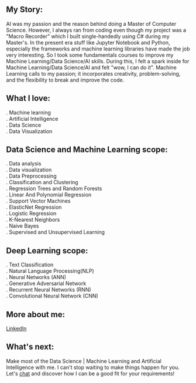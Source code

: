 ## My Story:<br />
AI was my passion and the reason behind doing a Master of Computer Science. However, I always ran from coding even though my project was a "Macro Recorder" which I built single-handedly using C# during my Master's. In the present era stuff like Jupyter Notebook and Python, especially the frameworks and machine learning libraries have made the job very interesting. So I took some fundamentals courses to improve my Machine Learning/Data Science/AI skills. During this, I felt a spark inside for Machine Learning/Data Science/AI and felt "wow, I can do it". Machine Learning calls to my passion; it incorporates creativity, problem-solving, and the flexibility to break and improve the code.

## What I love:<br />
. Machine learning<br />
. Artificial Intelligence<br />
. Data Science<br />
. Data Visualization<br />

## Data Science and Machine Learning scope:<br />
. Data analysis<br />
. Data visualization<br />
. Data Preprocessing<br />
. Classification and Clustering<br />
. Regression Trees and Random Forests<br />
. Linear And Polynomial Regression<br />
. Support Vector Machines<br />
. ElasticNet Regression<br />
. Logistic Regression<br />
. K-Nearest Neighbors<br />
. Naive Bayes<br />
. Supervised and Unsupervised Learning<br />

## Deep Learning scope:<br />
. Text Classification<br />
. Natural Language Processing(NLP)<br />
. Neural Networks (ANN)<br />
. Generative Adversarial Network<br />
. Recurrent Neural Networks (RNN)<br />
. Convolutional Neural Network (CNN)<br />

## More about me:<br />
[LinkedIn](https://www.linkedin.com/in/ToqeerAhmad/)

## What's next:
Make most of the Data Science | Machine Learning and Artificial Intelligence with me. I can't stop waiting to make things happen for you. Let's [chat](mailto:areverence@gmail.com) and discover how I can be a good fit for your requirements!
